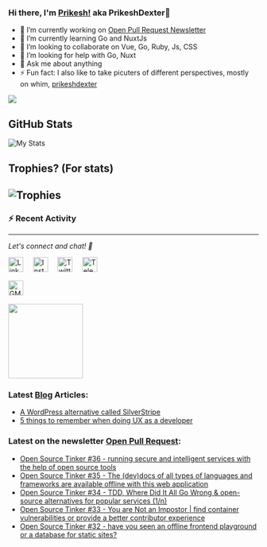 <!--
- 🔭 I’m currently working on ...
- 🌱 I’m currently learning ...
- 👯 I’m looking to collaborate on ...
- 🤔 I’m looking for help with ...
- 💬 Ask me about ...
- 📫 How to reach me: ...
- 😄 Pronouns: ...
- ⚡ Fun fact: ...
-->

### Hi there, I'm [Prikesh!](https://prikeshsavla.com) aka PrikeshDexter👋



- 🔭 I’m currently working on [Open Pull Request Newsletter](https://newsletter.prikeshsavla.com) 
- 🌱 I’m currently learning Go and NuxtJs
- 👯 I’m looking to collaborate on Vue, Go, Ruby, Js, CSS
- 🤔 I’m looking for help with Go, Nuxt
- 💬 Ask me about anything
- ⚡ Fun fact: I also like to take picuters of different perspectives, mostly on whim,  [prikeshdexter](https://www.instagram.com/prikeshdexter/)


![](https://komarev.com/ghpvc/?username=prikeshsavla&color=gray)

<!-- GitHub stats card from anuraghazra/github-readme-stats which is basically a front-end app powered by Vercel -->
## GitHub Stats
![My Stats](https://github-readme-stats.vercel.app/api?username=prikeshsavla&show_icons=true&count_private=true&theme=default)

## Trophies? (For stats)
![Trophies](https://github-profile-trophy.vercel.app/?username=prikeshsavla&theme=monokai&row=1&no-frame=true&no-bg=true)
---

### :zap: Recent Activity

<!--START_SECTION:activity-->
<!--END_SECTION:activity-->




---

<i> Let's connect and chat! :incoming_envelope: </i>

<a href="https://www.linkedin.com/in/prikeshsavla"><img src="https://cdn.jsdelivr.net/npm/simple-icons@v3/icons/linkedin.svg" width="30px" alt="LinkedIn"></a> &nbsp; &nbsp;
<a href="https://instagram.com/prikeshdexter"><img src="https://cdn.jsdelivr.net/npm/simple-icons@v3/icons/instagram.svg" width="30px" alt="Instagram"></a> &nbsp; &nbsp;
<a href="https://twitter.com/prikeshdexter"><img src="https://cdn.jsdelivr.net/npm/simple-icons@v3/icons/twitter.svg" width="30px" alt="Twitter"></a> &nbsp; &nbsp;
<a href="https://t.me/PrikeshDexter"><img src="https://cdn.jsdelivr.net/npm/simple-icons@v3/icons/telegram.svg" width="30px" alt="Telegram"></a> &nbsp; &nbsp;

<a href="mailto:me@prikeshsavla.com"><img src="https://cdn.jsdelivr.net/npm/simple-icons@v3/icons/gmail.svg" width="30px" alt="GMail"></a> &nbsp; &nbsp;

<a href="https://www.virtualbadge.io/certificate-validator?credential=cer-c55d4053-aefd-42ef-8816-73aa86ee" > 
<img src="https://user-images.githubusercontent.com/34878926/115722733-e6f56680-a39c-11eb-924f-3b032dc7b6e4.png" width="150">
  </a>
  
### Latest [Blog](https://blog.prikeshsavla.com) Articles:
<!--START_SECTION:blog-->
* [A WordPress alternative called SilverStripe](https:&#x2F;&#x2F;blog.prikeshsavla.com&#x2F;a-wordpress-alternative-called-silverstripe)
* [5 things to remember when doing UX as a developer](https:&#x2F;&#x2F;blog.prikeshsavla.com&#x2F;5-things-to-remember-when-doing-ux-as-a-developer)
<!--END_SECTION:blog-->
  
### Latest on the newsletter [Open Pull Request](https://newsletter.prikeshsavla.com):
<!--START_SECTION:newsletter-->
* [Open Source Tinker #36 - running secure and intelligent services with the help of open source tools](https:&#x2F;&#x2F;openpullrequest.substack.com&#x2F;p&#x2F;open-source-tinker-36)
* [Open Source Tinker #35 - The (dev)docs of all types of languages and frameworks are available offline with this web application](https:&#x2F;&#x2F;openpullrequest.substack.com&#x2F;p&#x2F;open-source-tinker-35)
* [Open Source Tinker #34 - TDD, Where Did It All Go Wrong &amp; open-source alternatives for popular services (1&#x2F;n)](https:&#x2F;&#x2F;openpullrequest.substack.com&#x2F;p&#x2F;open-source-tinker-34)
* [Open Source Tinker #33 - You are Not an Impostor | find container vulnerabilities or provide a better contributor experience](https:&#x2F;&#x2F;openpullrequest.substack.com&#x2F;p&#x2F;open-source-tinker-33)
* [Open Source Tinker #32 - have you seen an offline frontend playground or a database for static sites?](https:&#x2F;&#x2F;openpullrequest.substack.com&#x2F;p&#x2F;open-source-tinker-32)
<!--END_SECTION:newsletter-->

